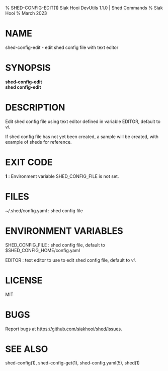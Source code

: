 % SHED-CONFIG-EDIT(1) Siak Hooi DevUtils 1.1.0 | Shed Commands
% Siak Hooi
% March 2023

# NAME
shed-config-edit - edit shed config file with text editor

# SYNOPSIS
**shed-config-edit**\
**shed config-edit**

# DESCRIPTION
Edit shed config file using text editor defined in variable EDITOR, default to *vi*.

If shed config file has not yet been created, a sample will be created, with example of sheds for reference.

# EXIT CODE
**1**
: Environment variable SHED_CONFIG_FILE is not set.

# FILES
~/.shed/config.yaml
: shed config file

# ENVIRONMENT VARIABLES
SHED_CONFIG_FILE
: shed config file, default to $SHED_CONFIG_HOME/config.yaml

EDITOR
: text editor to use to edit shed config file, default to *vi*.

# LICENSE
MIT

# BUGS
Report bugs at https://github.com/siakhooi/shed/issues.

# SEE ALSO
shed-config(1), shed-config-get(1), shed-config.yaml(5), shed(1)
